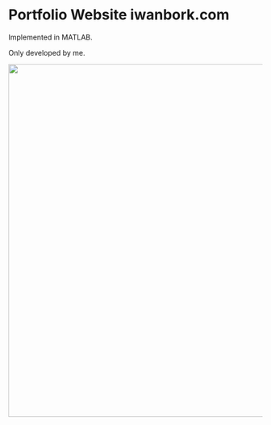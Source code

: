 # Portfolio Website iwanbork.com

Implemented in MATLAB.

Only developed by me.

<img src="https://github.com/ibork-dev/portfolio-website-iwanbork/blob/main/portfolio-website.gif" width="700" />

